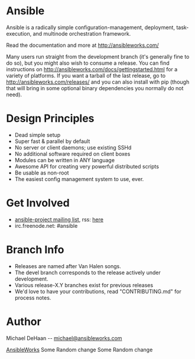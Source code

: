 Ansible
=======

Ansible is a radically simple configuration-management, deployment, task-execution, and
multinode orchestration framework.

Read the documentation and more at http://ansibleworks.com/

Many users run straight from the development branch (it's generally fine to do so), but you might also wish to consume a release.  You can find 
instructions on http://ansibleworks.com/docs/gettingstarted.html for a variety of platforms.  If you want a tarball of the last release, go to 
http://ansibleworks.com/releases/ and you can also install with pip (though that will bring in some optional binary dependencies you normally do not need).

Design Principles
=================

   * Dead simple setup
   * Super fast & parallel by default
   * No server or client daemons; use existing SSHd
   * No additional software required on client boxes
   * Modules can be written in ANY language
   * Awesome API for creating very powerful distributed scripts
   * Be usable as non-root
   * The easiest config management system to use, ever.

Get Involved
============

   * [ansible-project mailing list](http://groups.google.com/group/ansible-project), rss: [here](https://groups.google.com/group/ansible-project/feed/rss_v2_0_msgs.xml?num=50&pli=1)
   * irc.freenode.net: #ansible

Branch Info
===========

   * Releases are named after Van Halen songs.
   * The devel branch corresponds to the release actively under development.
   * Various release-X.Y branches exist for previous releases
   * We'd love to have your contributions, read "CONTRIBUTING.md" for process notes.

Author
======

Michael DeHaan -- michael@ansibleworks.com

[AnsibleWorks](http://ansibleworks.com)
Some Random change
Some Random change
